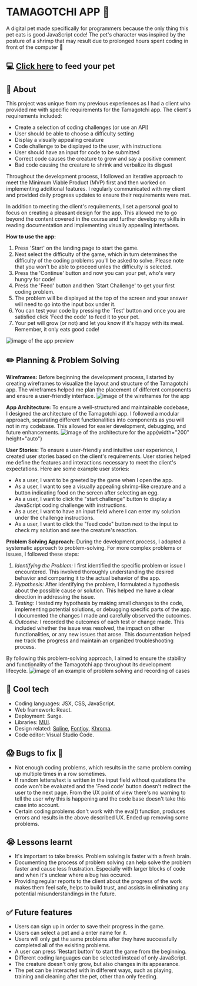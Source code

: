 # TAMAGOTCHI APP :space_invader:
A digital pet made specifically for programmers because the only thing this pet eats is good JavaScript code! The pet's character was inspired by the posture of a shrimp that may result due to prolonged hours spent coding in front of the computer 🦐

## :computer: [Click here](https://react-tamagotchi.surge.sh/) to feed your pet

## :page_facing_up: About
This project was unique from my previous experiences as I had a client who provided me with specific requirements for the Tamagotchi app. The client's requirements included:
- Create a selection of coding challenges (or use an API)
- User should be able to choose a difficulty setting
- Display a visually appealing creature
- Code challenge to be displayed to the user, with instructions
- User should have an input for code to be submitted
- Correct code causes the creature to grow and say a positive comment
- Bad code causing the creature to shrink and verbalize its disgust

Throughout the development process, I followed an iterative approach to meet the Minimum Viable Product (MVP) first and then worked on implementing additional features. I regularly communicated with my client and provided daily progress updates to ensure their requirements were met.

In addition to meeting the client's requirements, I set a personal goal to focus on creating a pleasant design for the app. This allowed me to go beyond the content covered in the course and further develop my skills in reading documentation and implementing visually appealing interfaces.

**How to use the app:**
1. Press 'Start' on the landing page to start the game.
2. Next select the difficulty of the game, which in turn determines the difficulty of the coding problems you'll be asked to solve. Please note that you won't be able to proceed unles the difficulty is selected.
3. Press the 'Continue' button and now you can your pet, who's very hungry for code!
4. Press the 'Feed' button and then 'Start Challenge' to get your first coding problem.
5. The problem will be displayed at the top of the screen and your answer will need to go into the input box under it.
6. You can test your code by pressing the 'Test' button and once you are satisfied click 'Feed the code' to feed it to your pet.
7. Your pet will grow (or not) and let you know if it's happy with its meal. Remember, it only eats good code!

<img src="./resources/app_preview.png" alt="image of the app preview" width="auto" height="auto">

## :pencil2: Planning & Problem Solving
**Wireframes:**
Before beginning the development process, I started by creating wireframes to visualize the layout and structure of the Tamagotchi app. The wireframes helped me plan the placement of different components and ensure a user-friendly interface. 
![image of the wireframes for the app](./resources/wireframes.png)

**App Architecture:**
To ensure a well-structured and maintainable codebase, I designed the architecture of the Tamagotchi app. I followed a modular approach, separating different functionalities into components as you will not in my codebase. This allowed for easier development, debugging, and future enhancements. 
![image of the architecture for the app](./resources/app_architecture.png){width="200" height="auto"}

**User Stories:**
To ensure a user-friendly and intuitive user experience, I created user stories based on the client's requirements. User stories helped me define the features and interactions necessary to meet the client's expectations. Here are some example user stories:
- As a user, I want to be greeted by the game when I open the app.
- As a user, I want to see a visually appealing shrimp-like creature and a button indicating food on the screen after selecting an egg.
- As a user, I want to click the "start challenge" button to display a JavaScript coding challenge with instructions.
- As a user, I want to have an input field where I can enter my solution under the challenge instructions.
- As a user, I want to click the "feed code" button next to the input to check my solution and see the creature's reaction.

**Problem Solving Approach:**
During the development process, I adopted a systematic approach to problem-solving. For more complex problems or issues, I followed these steps:

1. *Identifying the Problem:* I first identified the specific problem or issue I encountered. This involved thoroughly understanding the desired behavior and comparing it to the actual behavior of the app.
2. *Hypothesis:* After identifying the problem, I formulated a hypothesis about the possible cause or solution. This helped me have a clear direction in addressing the issue.
3. *Testing:* I tested my hypothesis by making small changes to the code, implementing potential solutions, or debugging specific parts of the app. I documented the changes I made and carefully observed the outcomes.
4. *Outcome:* I recorded the outcomes of each test or change made. This included whether the issue was resolved, the impact on other functionalities, or any new issues that arose. This documentation helped me track the progress and maintain an organized troubleshooting process.

By following this problem-solving approach, I aimed to ensure the stability and functionality of the Tamagotchi app throughout its development lifecycle.
![image of an example of problem solving and recording of cases](./resources/problem_solving.png)

## :rocket: Cool tech
- Coding languages: JSX, CSS, JavaScript.
- Web framework: React.
- Deployment: Surge.
- Libraries: [MUI](https://mui.com/).
- Design related: [Spline](https://app.spline.design/home), [Fontjoy](https://fontjoy.com/), [Khroma](https://www.khroma.co/generator).
- Code editor: Visual Studio Code.

## :scream: Bugs to fix :poop:
- Not enough coding problems, which results in the same problem coming up multiple times in a row sometimes.
- If random letters/text is written in the input field without quatations the code won't be evaluated and the 'Feed code' button doesn't redirect the user to the next page. From the UX point of view there's no warning to tell the user why this is happening and the code base doesn't take this case into account.
- Certain coding problems don't work with the eval() function, produces errors and results in the above described UX. Ended up removing some problems. 

## :sob: Lessons learnt
- It's important to take breaks. Problem solving is faster with a fresh brain.
- Documenting the process of problem solving can help solve the problem faster and cause less frustration. Especially with larger blocks of code and when it's unclear where a bug has occured.
- Providing regular reports to the client about the progress of the work makes them feel safe, helps to build trust, and assists in eliminating any potential misunderstandings in the future.

## :white_check_mark: Future features
- Users can sign up in order to save their progress in the game.
- Users can select a pet and a enter name for it.
- Users will only get the same problems after they have successfully completed all of the exisiting problems.
- A user can press 'Restart button' to start the game from the beginning.
- Different coding languages can be selected instead of only JavaScript.
- The creature doesn't only grow, but also changes in its appearance.
- The pet can be interacted with in different ways, such as playing, training and cleaning after the pet, other than only feeding.